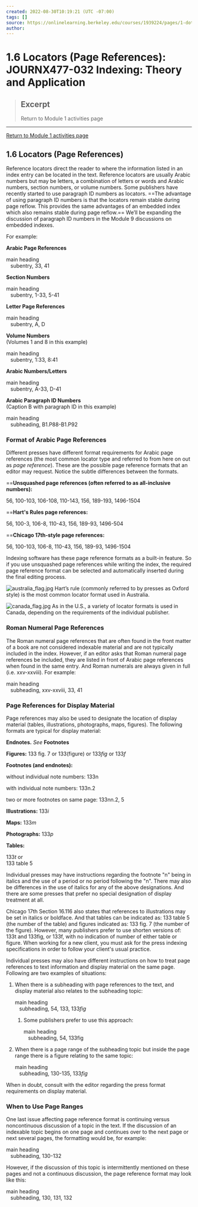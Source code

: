 ```yaml
---
created: 2022-08-30T10:19:21 (UTC -07:00)
tags: []
source: https://onlinelearning.berkeley.edu/courses/1939224/pages/1-dot-6-locators-page-references
author: 
---
```


# 1.6 Locators (Page References): JOURNX477-032 Indexing: Theory and Application

> ## Excerpt
> Return to Module 1 activities page

---
[Return to Module 1 activities page](https://onlinelearning.berkeley.edu/courses/1939224/pages/module-1 "Module 1")

## 1.6 Locators (Page References)

Reference locators direct the reader to where the information listed in an index entry can be located in the text. Reference locators are usually Arabic numbers but may be letters, a combination of letters or words and Arabic numbers, section numbers, or volume numbers. Some publishers have recently started to use paragraph ID numbers as locators. ==The advantage of using paragraph ID numbers is that the locators remain stable during page reflow. This provides the same advantages of an embedded index which also remains stable during page reflow.== We’ll be expanding the discussion of paragraph ID numbers in the Module 9 discussions on embedded indexes.

For example:

**Arabic Page References**

main heading  
   subentry, 33, 41

**Section Numbers**

main heading  
   subentry, 1-33, 5-41

**Letter Page References**

main heading  
   subentry, A, D

**Volume Numbers**  
(Volumes 1 and 8 in this example)

main heading  
   subentry, 1:33, 8:41

**Arabic Numbers/Letters**

main heading  
   subentry, A-33, D-41  

**Arabic Paragraph ID Numbers**  
(Caption B with paragraph ID in this example)

main heading  
   subheading, B1.P88-B1.P92  

### Format of Arabic Page References

Different presses have different format requirements for Arabic page references (the most common locator type and referred to from here on out as _page reference_). These are the possible page reference formats that an editor may request. Notice the subtle differences between the formats.

==**Unsquashed page references (often referred to as all-inclusive numbers):**

56, 100-103, 106-108, 110-143, 156, 189-193, 1496-1504

==**Hart's Rules page references:**

56, 100-3, 106-8, 110-43, 156, 189-93, 1496-504

==**Chicago 17th-style page references:**

56, 100-103, 106-8, 110-43, 156, 189-93, 1496-1504

Indexing software has these page reference formats as a built-in feature. So if you use unsquashed page references while writing the index, the required page reference format can be selected and automatically inserted during the final editing process.

![australia_flag.jpg](https://onlinelearning.berkeley.edu/courses/1939224/files/233565761/preview)
Hart’s rule (commonly referred to by presses as Oxford style) is the most common locator format used in Australia.

![canada_flag.jpg](https://onlinelearning.berkeley.edu/courses/1939224/files/233565969/preview)
As in the U.S., a variety of locator formats is used in Canada, depending on the requirements of the individual publisher.

### Roman Numeral Page References

The Roman numeral page references that are often found in the front matter of a book are not considered indexable material and are not typically included in the index. However, if an editor asks that Roman numeral page references be included, they are listed in front of Arabic page references when found in the same entry. And Roman numerals are always given in full (i.e. xxv-xxviii). For example:

main heading  
   subheading, xxv-xxviii, 33, 41

### Page References for Display Material

Page references may also be used to designate the location of display material (tables, illustrations, photographs, maps, figures). The following formats are typical for display material:

**Endnotes.** _See_ **Footnotes**

****Figures:**** 133 fig. 7 or 133(figure) or 133*fig* or 133*f*

**Footnotes (and endnotes):**

without individual note numbers: 133n

with individual note numbers: 133n.2

two or more footnotes on same page: 133nn.2, 5

**Illustrations:** 133*i*

**Maps:** 133*m*

**Photographs:** 133*p*

**Tables:** 

133*t* or  
133 table 5

Individual presses may have instructions regarding the footnote "n" being in italics and the use of a period or no period following the "n". There may also be differences in the use of italics for any of the above designations. And there are some presses that prefer no special designation of display treatment at all.

Chicago 17th Section 16.116 also states that references to illustrations may be set in italics or boldface. And that tables can be indicated as: 133 table 5 (the number of the table) and figures indicated as: 133 fig. 7 (the number of the figure). However, many publishers prefer to use shorten versions of: 133t and 133fig, or 133f, with no indication of number of either table or figure. When working for a new client, you must ask for the press indexing specifications in order to follow your client's usual practice.

Individual presses may also have different instructions on how to treat page references to text information and display material on the same page. Following are two examples of situations:

1.  When there is a subheading with page references to the text, and display material also relates to the subheading topic:
    
    main heading  
       subheading, 54, 133, 133*fig* 
	1. Some publishers prefer to use this approach:
	    
	    main heading  
	       subheading, 54, 133fig
	    
2.  When there is a page range of the subheading topic but inside the page range there is a figure relating to the same topic:
    
    main heading  
       subheading, 130-135, 133*fig*
    

When in doubt, consult with the editor regarding the press format requirements on display material.

### When to Use Page Ranges

One last issue affecting page reference format is continuing versus noncontinuous discussion of a topic in the text. If the discussion of an indexable topic begins on one page and continues over to the next page or next several pages, the formatting would be, for example:

main heading  
   subheading, 130-132

However, if the discussion of this topic is intermittently mentioned on these pages and not a continuous discussion, the page reference format may look like this:

main heading  
   subheading, 130, 131, 132
